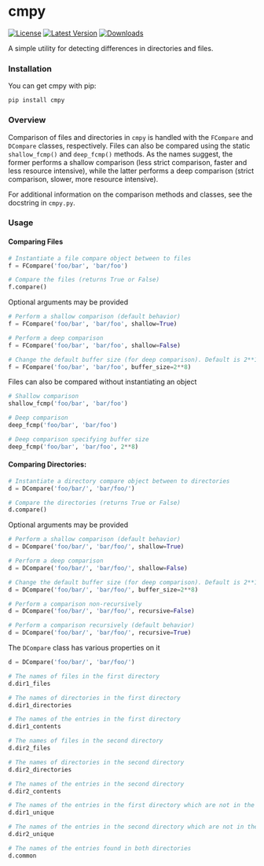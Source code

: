 # cmpy
[![License](https://img.shields.io/pypi/l/cmpy.svg)](https://pypi.python.org/pypi/cmpy/)
[![Latest Version](https://img.shields.io/pypi/v/cmpy.svg)](https://pypi.python.org/pypi/cmpy/)
[![Downloads](https://img.shields.io/pypi/dm/cmpy.svg)](https://pypi.python.org/pypi/cmpy/)

A simple utility for detecting differences in directories and files.

### Installation

You can get cmpy with pip:

```
pip install cmpy
```

### Overview

Comparison of files and directories in `cmpy` is handled with the `FCompare` and `DCompare` classes, respectively. Files
can also be compared using the static `shallow_fcmp()` and `deep_fcmp()` methods. As the names suggest, the former performs 
a shallow comparison (less strict comparison, faster and less resource intensive), while the latter performs a deep comparison
(strict comparison, slower, more resource intensive). 

For additional information on the comparison methods and classes, see the docstring in `cmpy.py`.

### Usage

#### Comparing Files

```python
# Instantiate a file compare object between to files
f = FCompare('foo/bar', 'bar/foo')

# Compare the files (returns True or False)
f.compare()
```

Optional arguments may be provided

```python
# Perform a shallow comparison (default behavior)
f = FCompare('foo/bar', 'bar/foo', shallow=True)

# Perform a deep comparison
f = FCompare('foo/bar', 'bar/foo', shallow=False)

# Change the default buffer size (for deep comparison). Default is 2**10 bytes
f = FCompare('foo/bar', 'bar/foo', buffer_size=2**8)
```

Files can also be compared without instantiating an object

```python
# Shallow comparison
shallow_fcmp('foo/bar', 'bar/foo')

# Deep comparison
deep_fcmp('foo/bar', 'bar/foo')

# Deep comparison specifying buffer size
deep_fcmp('foo/bar', 'bar/foo', 2**8)
```

#### Comparing Directories:

```python
# Instantiate a directory compare object between to directories
d = DCompare('foo/bar/', 'bar/foo/')

# Compare the directories (returns True or False)
d.compare()
```

Optional arguments may be provided

```python
# Perform a shallow comparison (default behavior)
d = DCompare('foo/bar/', 'bar/foo/', shallow=True)

# Perform a deep comparison
d = DCompare('foo/bar/', 'bar/foo/', shallow=False)

# Change the default buffer size (for deep comparison). Default is 2**10 bytes
d = DCompare('foo/bar/', 'bar/foo/', buffer_size=2**8)

# Perform a comparison non-recursively 
d = DCompare('foo/bar/', 'bar/foo/', recursive=False)

# Perform a comparison recursively (default behavior)
d = DCompare('foo/bar/', 'bar/foo/', recursive=True)
```

The `DCompare` class has various properties on it

```python
d = DCompare('foo/bar/', 'bar/foo/')

# The names of files in the first directory
d.dir1_files

# The names of directories in the first directory
d.dir1_directories

# The names of the entries in the first directory
d.dir1_contents

# The names of files in the second directory
d.dir2_files

# The names of directories in the second directory
d.dir2_directories

# The names of the entries in the second directory
d.dir2_contents

# The names of the entries in the first directory which are not in the second directory
d.dir1_unique

# The names of the entries in the second directory which are not in the first directory
d.dir2_unique

# The names of the entries found in both directories
d.common
```
